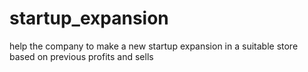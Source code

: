 # startup_expansion
help the company to make a new startup expansion in a suitable store  based on previous profits and sells 
